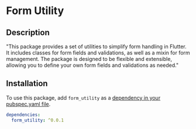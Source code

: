 # Form Utility

## Description

"This package provides a set of utilities to simplify form handling in Flutter. It includes classes for form fields and validations, as well as a mixin for form management. The package is designed to be flexible and extensible, allowing you to define your own form fields and validations as needed."
## Installation

To use this package, add `form_utility` as a [dependency in your pubspec.yaml file](https://flutter.dev/docs/development/packages-and-plugins/using-packages).

```yaml
dependencies:
  form_utility: ^0.0.1